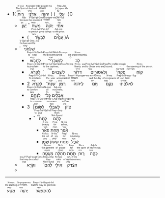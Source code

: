 - 1(<RUBY><ruby><ruby>ר֛וּחַ<rt>רוּחַ</rt></ruby><rt>The Spirit</rt></ruby><rt>N-csc</rt></RUBY> <RUBY><ruby><ruby>אֲדֹנָ֥י<rt>אֲדֹנָי</rt></ruby><rt>of the Lord</rt></ruby><rt>N-proper-ms</rt></RUBY> <RUBY><ruby><ruby>יְהוִ֖ה<rt>יְהוִה</rt></ruby><rt>YHWH</rt></ruby><rt>N-proper-ms</rt></RUBY>) (<RUBY><ruby><ruby>עָלָ֑י<rt>עַל</rt></ruby><rt>[is] upon Me</rt></ruby><rt>Prep+1cs</rt></RUBY>)C
	- <RUBY><ruby><ruby>יַ֡עַן<rt>יַעַן</rt></ruby><rt>because</rt></ruby><rt>Adv</rt></RUBY> <RUBY><ruby><ruby>מָשַׁח֩<rt>מָשׁחַ</rt></ruby><rt>has anointed</rt></ruby><rt>V-Qal-qtl-3ms</rt></RUBY> <RUBY><ruby><ruby>יְהוָ֨ה<rt>יְהוָה</rt></ruby><rt>YHWH</rt></ruby><rt>N-proper-ms</rt></RUBY> <RUBY><ruby><ruby>אֹתִ֜י<rt>אֵת</rt></ruby><rt>Me</rt></ruby><rt>OM+1cs</rt></RUBY>
		- (<RUBY><ruby><ruby>לְבַשֵּׂ֣ר<rt>בָּשַׂר</rt></ruby><rt>to preach good tidings</rt></ruby><rt>Prep-l+V-Piel-Inf</rt></RUBY> <RUBY><ruby><ruby>עֲנָוִ֗ים<rt>עָנָו</rt></ruby><rt>to the poor;</rt></ruby><rt>Adj-mp</rt></RUBY>)A
	- <RUBY><ruby><ruby>שְׁלָחַ֙נִי֙<rt>שָׁלחַ</rt></ruby><rt>He has sent He</rt></ruby><rt>V-Qal-qtl-3ms+1cs</rt></RUBY>
		- <RUBY><ruby><ruby>לַחֲבֹ֣שׁ<rt>חָבַשׁ</rt></ruby><rt>to heal</rt></ruby><rt>Prep-l+V-Qal-Inf</rt></RUBY> <RUBY><ruby><ruby>לְנִשְׁבְּרֵי־<rt>שָׁבַר</rt></ruby><rt>the brokenhearted</rt></ruby><rt>Prep-l+V-Nifal-Ptc-mpc</rt></RUBY> <RUBY><ruby><ruby>לֵ֔ב<rt>לֵב</rt></ruby><rt>the brokenhearted,</rt></ruby><rt>N-ms</rt></RUBY>
		- <RUBY><ruby><ruby>לִקְרֹ֤א<rt>קָרָא</rt></ruby><rt>to proclaim</rt></ruby><rt>Prep-l+V-Qal-Inf</rt></RUBY> <RUBY><ruby><ruby>לִשְׁבוּיִם֙<rt>שָׁבָה</rt></ruby><rt>to the captives,</rt></ruby><rt>Prep-l+V-Qal-QalPassPtc-mp</rt></RUBY> <RUBY><ruby><ruby>דְּר֔וֹר<rt>דְּרוֹר</rt></ruby><rt>liberty</rt></ruby><rt>N-ms</rt></RUBY> <RUBY><ruby><ruby>וְלַאֲסוּרִ֖ים<rt>אָסַר</rt></ruby><rt>and to [those who are] bound;</rt></ruby><rt>wə,Prep-l+V-Qal-QalPassPtc-mp</rt></RUBY> <RUBY><ruby><ruby>פְּקַח־<rt>פְּקַח־קוֹחַ</rt></ruby><rt>-</rt></ruby><rt>No-morph</rt></RUBY> <RUBY><ruby><ruby>קֽוֹחַ׃<rt>פְּקַח־קוֹחַ</rt></ruby><rt>the opening of the prison.</rt></ruby><rt>N-ms</rt></RUBY>
		- 2<RUBY><ruby><ruby>לִקְרֹ֤א<rt>קָרָא</rt></ruby><rt>To proclaim</rt></ruby><rt>Prep-l+V-Qal-Inf</rt></RUBY> <RUBY><ruby><ruby>שְׁנַת־<rt>שָׁנֶה</rt></ruby><rt>the year</rt></ruby><rt>N-fsc</rt></RUBY> <RUBY><ruby><ruby>רָצוֹן֙<rt>רָצוֹן</rt></ruby><rt>acceptable</rt></ruby><rt>N-ms</rt></RUBY> <RUBY><ruby><ruby>לַֽיהוָ֔ה<rt>יְהוָה</rt></ruby><rt>of YHWH,</rt></ruby><rt>Prep-l+N-proper-ms</rt></RUBY> <RUBY><ruby><ruby>וְי֥וֹם<rt>יוֹם</rt></ruby><rt>and the day</rt></ruby><rt>wə+N-msc</rt></RUBY> <RUBY><ruby><ruby>נָקָ֖ם<rt>נָקָם</rt></ruby><rt>of vengeance</rt></ruby><rt>N-ms</rt></RUBY> <RUBY><ruby><ruby>לֵאלֹהֵ֑ינוּ<rt>אֱלֹהִים</rt></ruby><rt>of our God;</rt></ruby><rt>Prep-l+N-mpc+1cp</rt></RUBY>
		- <RUBY><ruby><ruby>לְנַחֵ֖ם<rt>נָחַם</rt></ruby><rt>to comfort</rt></ruby><rt>Prep-l+V-Piel-Inf</rt></RUBY> <RUBY><ruby><ruby>כָּל־<rt>כֹּל</rt></ruby><rt>all</rt></ruby><rt>N-msc</rt></RUBY> <RUBY><ruby><ruby>אֲבֵלִֽים׃<rt>אָבֵל</rt></ruby><rt>mourners;</rt></ruby><rt>Adj-mp</rt></RUBY>
		- 3 <RUBY><ruby><ruby>לָשׂ֣וּם׀<rt>שׂוּם</rt></ruby><rt>to console</rt></ruby><rt>Prep-l+V-Qal-Inf</rt></RUBY> <RUBY><ruby><ruby>לַאֲבֵלֵ֣י<rt>אָבֵל</rt></ruby><rt>mourners</rt></ruby><rt>Prep-l+Adj-mpc</rt></RUBY> <RUBY><ruby><ruby>צִיּ֗וֹן<rt>צִיוֹן</rt></ruby><rt>in Zion,</rt></ruby><rt>N-proper-fs</rt></RUBY>
			- <RUBY><ruby><ruby>לָתֵת֩<rt>נָתַן</rt></ruby><rt>to give</rt></ruby><rt>Prep-l+V-Qal-Inf</rt></RUBY> <RUBY><ruby><ruby>לָהֶ֨ם<rt>Not-Found</rt></ruby><rt>them</rt></ruby><rt>Prep+3mp</rt></RUBY>
				- <RUBY><ruby><ruby>פְּאֵ֜ר<rt>פְּאֵר</rt></ruby><rt>beauty</rt></ruby><rt>N-ms</rt></RUBY> <RUBY><ruby><ruby>תַּ֣חַת<rt>תַּחַת</rt></ruby><rt>for</rt></ruby><rt>Prep</rt></RUBY> <RUBY><ruby><ruby>אֵ֗פֶר<rt>אֵפֶר</rt></ruby><rt>ashes,</rt></ruby><rt>N-ms</rt></RUBY>
				- <RUBY><ruby><ruby>שֶׁ֤מֶן<rt>שֶׁמֶן</rt></ruby><rt>the oil</rt></ruby><rt>N-msc</rt></RUBY> <RUBY><ruby><ruby>שָׂשׂוֹן֙<rt>שָׂשׂוֹן</rt></ruby><rt>of joy</rt></ruby><rt>N-ms</rt></RUBY> <RUBY><ruby><ruby>תַּ֣חַת<rt>תַּחַת</rt></ruby><rt>for</rt></ruby><rt>Prep</rt></RUBY> <RUBY><ruby><ruby>אֵ֔בֶל<rt>אֵבֶל</rt></ruby><rt>mourning,</rt></ruby><rt>N-ms</rt></RUBY>
				- <RUBY><ruby><ruby>מַעֲטֵ֣ה<rt>מַעֲטֶה</rt></ruby><rt>the garment</rt></ruby><rt>N-msc</rt></RUBY> <RUBY><ruby><ruby>תְהִלָּ֔ה<rt>תְּהִלָּה</rt></ruby><rt>of praise</rt></ruby><rt>N-fs</rt></RUBY> <RUBY><ruby><ruby>תַּ֖חַת<rt>תַּחַת</rt></ruby><rt>for</rt></ruby><rt>Prep</rt></RUBY> <RUBY><ruby><ruby>ר֣וּחַ<rt>רוּחַ</rt></ruby><rt>the spirit</rt></ruby><rt>N-cs</rt></RUBY> <RUBY><ruby><ruby>כֵּהָ֑ה<rt>כֵּהֶה</rt></ruby><rt>of heaviness;</rt></ruby><rt>Adj-fs</rt></RUBY>
	- <RUBY><ruby><ruby>וְקֹרָ֤א<rt>קָרָא</rt></ruby><rt>that may be called</rt></ruby><rt>wə+V-Pual-wəqtl-3ms</rt></RUBY> <RUBY><ruby><ruby>לָהֶם֙<rt>Not-Found</rt></ruby><rt>they</rt></ruby><rt>Prep+3mp</rt></RUBY> <RUBY><ruby><ruby>אֵילֵ֣י<rt>אַיִל</rt></ruby><rt>oaks</rt></ruby><rt>N-mpc</rt></RUBY> <RUBY><ruby><ruby>הַצֶּ֔דֶק<rt>צֶדֶק</rt></ruby><rt>of righteousness,</rt></ruby><rt>Art+N-ms</rt></RUBY>
	- 


---
  <RUBY><ruby><ruby>מַטַּ֥ע<rt>מַטָּע</rt></ruby><rt>the planting</rt></ruby><rt>N-msc</rt></RUBY> <RUBY><ruby><ruby>יְהוָ֖ה<rt>יְהוָה</rt></ruby><rt>of YHWH,</rt></ruby><rt>N-proper-ms</rt></RUBY> <RUBY><ruby><ruby>לְהִתְפָּאֵֽר׃<rt>פָּאַר</rt></ruby><rt>that He may be glorified.</rt></ruby><rt>Prep-l+V-Hitpael-Inf</rt></RUBY> 
